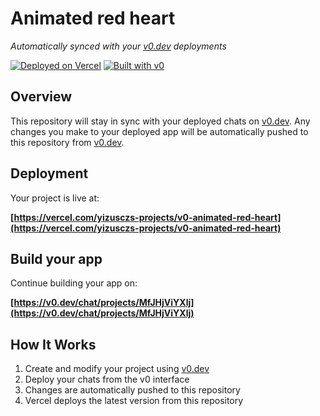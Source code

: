 # Animated red heart

*Automatically synced with your [v0.dev](https://v0.dev) deployments*

[![Deployed on Vercel](https://img.shields.io/badge/Deployed%20on-Vercel-black?style=for-the-badge&logo=vercel)](https://vercel.com/yizusczs-projects/v0-animated-red-heart)
[![Built with v0](https://img.shields.io/badge/Built%20with-v0.dev-black?style=for-the-badge)](https://v0.dev/chat/projects/MfJHjViYXlj)

## Overview

This repository will stay in sync with your deployed chats on [v0.dev](https://v0.dev).
Any changes you make to your deployed app will be automatically pushed to this repository from [v0.dev](https://v0.dev).

## Deployment

Your project is live at:

**[https://vercel.com/yizusczs-projects/v0-animated-red-heart](https://vercel.com/yizusczs-projects/v0-animated-red-heart)**

## Build your app

Continue building your app on:

**[https://v0.dev/chat/projects/MfJHjViYXlj](https://v0.dev/chat/projects/MfJHjViYXlj)**

## How It Works

1. Create and modify your project using [v0.dev](https://v0.dev)
2. Deploy your chats from the v0 interface
3. Changes are automatically pushed to this repository
4. Vercel deploys the latest version from this repository